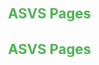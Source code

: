 <h1 style='color: #4CAF50;' align=center>ASVS Pages</h1>

</ul>
</div>
<h1 style='color: #4CAF50;' align=center>ASVS Pages</h1>

</ul>
</div>
